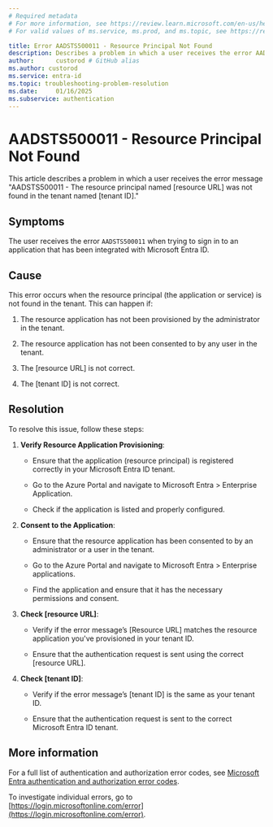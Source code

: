 ```yaml
---
# Required metadata
# For more information, see https://review.learn.microsoft.com/en-us/help/platform/learn-editor-add-metadata?branch=main
# For valid values of ms.service, ms.prod, and ms.topic, see https://review.learn.microsoft.com/en-us/help/platform/metadata-taxonomies?branch=main

title: Error AADSTS500011 - Resource Principal Not Found
description: Describes a problem in which a user receives the error AADSTS500011 when trying to sign-in
author:      custorod # GitHub alias
ms.author: custorod
ms.service: entra-id
ms.topic: troubleshooting-problem-resolution
ms.date:     01/16/2025
ms.subservice: authentication
---
```


# AADSTS500011 - Resource Principal Not Found

This article describes a problem in which a user receives the error message "AADSTS500011 - The resource principal named [resource URL] was not found in the tenant named [tenant ID]."

## Symptoms

The user receives the error `AADSTS500011` when trying to sign in to an application that has been integrated with Microsoft Entra ID.

## Cause

This error occurs when the resource principal (the application or service) is not found in the tenant. This can happen if:
1. The resource application has not been provisioned by the administrator in the tenant.

1. The resource application has not been consented to by any user in the tenant.

1. The [resource URL] is not correct.

1. The [tenant ID] is not correct.

## Resolution

To resolve this issue, follow these steps:

1. **Verify Resource Application Provisioning**: 

   - Ensure that the application (resource principal) is registered correctly in your Microsoft Entra ID tenant.
      
   - Go to the Azure Portal and navigate to Microsoft Entra > Enterprise Application.
      
   - Check if the application is listed and properly configured.
      
1. **Consent to the Application**:
   - Ensure that the resource application has been consented to by an administrator or a user in the tenant.
      
   - Go to the Azure Portal and navigate to Microsoft Entra > Enterprise applications.
   - Find the application and ensure that it has the necessary permissions and consent.

1. **Check [resource URL]**:
   - Verify if the error message’s [Resource URL] matches the resource application you've provisioned in your tenant ID.
      
   - Ensure that the authentication request is sent using the correct [resource URL].
      
1. **Check [tenant ID]**:
   - Verify if the error message’s [tenant ID] is the same as your tenant ID.
      
   - Ensure that the authentication request is sent to the correct Microsoft Entra ID tenant.
      
## More information

For a full list of authentication and authorization error codes, see [Microsoft Entra authentication and authorization error codes](/azure/active-directory/develop/reference-error-codes).

To investigate individual errors, go to [https://login.microsoftonline.com/error](https://login.microsoftonline.com/error).
